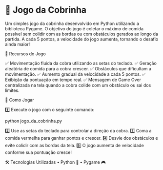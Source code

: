 # 🐍 Jogo da Cobrinha

Um simples jogo da cobrinha desenvolvido em Python utilizando a biblioteca Pygame. O objetivo do jogo é coletar o máximo de comida possível sem colidir com as bordas ou com obstáculos gerados ao longo da partida. A cada 5 pontos, a velocidade do jogo aumenta, tornando o desafio ainda maior!

📌 Recursos do Jogo

✅ Movimentação fluida da cobra utilizando as setas do teclado.
✅ Geração aleatória de comida para a cobra crescer.
✅ Obstáculos que dificultam a movimentação.
✅ Aumento gradual da velocidade a cada 5 pontos.
✅ Exibição da pontuação em tempo real.
✅ Mensagem de Game Over centralizada na tela quando a cobra colide com um obstáculo ou sai dos limites.

🚀 Como Jogar

1️⃣ Execute o jogo com o seguinte comando:

python jogo_da_cobrinha.py

2️⃣ Use as setas do teclado para controlar a direção da cobra.
3️⃣ Coma a comida vermelha para ganhar pontos e crescer.
4️⃣ Desvie dos obstáculos e evite colidir com as bordas da tela.
5️⃣ O jogo aumenta de velocidade conforme sua pontuação cresce!

🛠 Tecnologias Utilizadas
	•	Python 🐍
	•	Pygame 🎮
